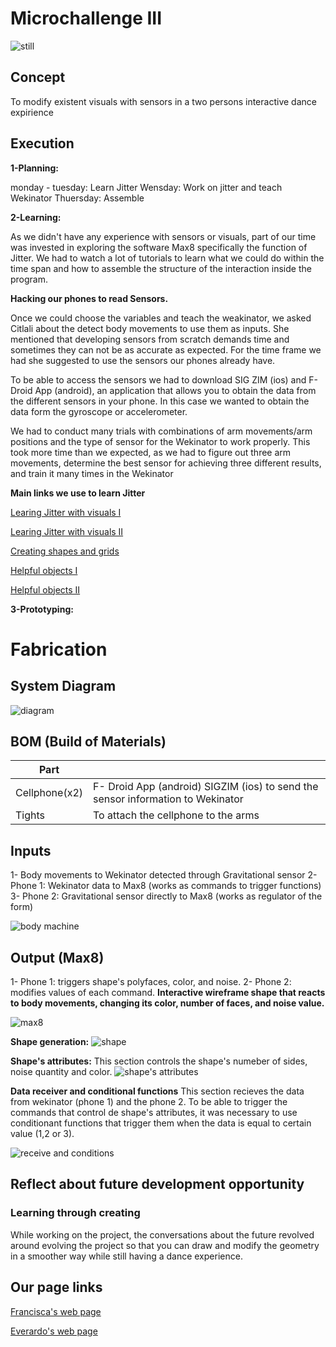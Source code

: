 # Microchallenge III 



![still](https://hackmd.io/_uploads/rJ5O3zmIC.jpg)

## Concept

To modify existent visuals with sensors in a two persons interactive dance expirience 

## Execution

**1-Planning:**

monday - tuesday: Learn Jitter
Wensday: Work on jitter and teach Wekinator
Thuersday: Assemble

**2-Learning:** 

As we didn't have any experience with sensors or visuals, part of our time was invested in exploring the software Max8 specifically the function of Jitter. We had to watch a lot of tutorials to learn what we could do within the time span and how to assemble the structure of the interaction inside the program.

**Hacking our phones to read Sensors.**

Once we could choose the variables and teach the weakinator, we asked Citlali about the detect body movements to use them as inputs. She mentioned that developing sensors from scratch demands time and sometimes they can not be as accurate as expected. For the time frame we had she suggested to use the sensors our phones already have.

To be able to access the sensors we had to download SIG ZIM (ios) and F- Droid App (android), an application that allows you to obtain the data from the different sensors in your phone. In this case we wanted to obtain the data form the gyroscope or accelerometer.

We had to conduct many trials with combinations of arm movements/arm positions and the type of sensor for the Wekinator to work properly. This took more time than we expected, as we had to figure out three arm movements, determine the best sensor for achieving three different results, and train it many times in the Wekinator



**Main links we use to learn Jitter** 

[Learing Jitter with visuals I](https://www.youtube.com/watch?v=Rn1nImut6Pk )  

[Learing Jitter with visuals II](https://www.youtube.com/watch?v=eSARE8zdtVY&t=2086s )  

[Creating shapes and grids](ttps://www.youtube.com/watch?v=uzQOiwMkESU&t=345s)  

[Helpful objects I](thttps://www.youtube.com/watch?v=yUr4KqBSvP4&t=770s)  

[Helpful objects II](https://www.youtube.com/watch?v=ckp1GSROJIY)  


**3-Prototyping:** 





# Fabrication
## System Diagram
![diagram](https://hackmd.io/_uploads/HJ4yNG7IC.jpg)

## BOM (Build of Materials)


| Part |  |
| -------- | -------- | 
| Cellphone(x2)     |  F- Droid App (android) SIGZIM (ios) to send the sensor information to Wekinator     | 
| Tights    |To attach the cellphone to the arms 






## Inputs
1- Body movements to Wekinator detected through Gravitational sensor 
2- Phone 1: Wekinator data to Max8 (works as commands to trigger functions)
3- Phone 2: Gravitational sensor directly to Max8 (works as regulator of the form)

![body machine](https://hackmd.io/_uploads/B1vTb7m8R.jpg)

## Output (Max8)

1- Phone 1: triggers shape's polyfaces, color, and noise.
2- Phone 2: modifies values of each command.
**Interactive wireframe shape that reacts to body movements, changing its color, number of faces, and noise value.**

![max8](https://hackmd.io/_uploads/SyA4W2ZIR.png)

**Shape generation:**
![shape](https://hackmd.io/_uploads/r15NPmQLA.png)

**Shape's attributes:**
This section controls the shape's numeber of sides, noise quantity and color.
![shape's attributes](https://hackmd.io/_uploads/HJ8K_77IA.png)

**Data receiver and conditional functions**
This section recieves the data from wekinator (phone 1) and the phone 2. To be able to trigger the commands that control de shape's attributes, it was necessary to use conditionant functions that trigger them when the data is equal to certain value (1,2 or 3).

![receive and conditions](https://hackmd.io/_uploads/BynsdXX80.png)

## Reflect about future development opportunity
### Learning through creating
While working on the project, the conversations about the future revolved around evolving the project so that you can draw and modify the geometry in a smoother way while still having a dance experience.


## Our page links


[Francisca's web page](https://panchipunchi.github.io/MDEF-Francisca/)  

[Everardo's web page](https://everardocastro.github.io/mdef1/)  



